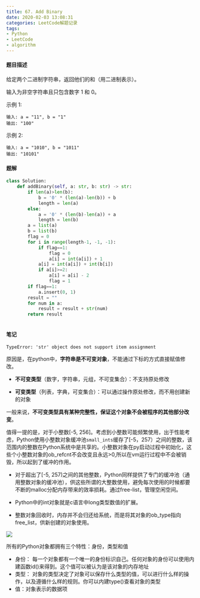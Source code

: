 ```yaml
---
title: 67. Add Binary
date: 2020-02-03 13:08:31
categories: LeetCode解题记录
tags:
- Python
- LeetCode
- algorithm
---
```


#### 题目描述

给定两个二进制字符串，返回他们的和（用二进制表示）。

输入为非空字符串且只包含数字 1 和 0。

示例 1:

```
输入: a = "11", b = "1"
输出: "100"
```

示例 2:

```
输入: a = "1010", b = "1011"
输出: "10101"
```

#### 题解

```python
class Solution:
    def addBinary(self, a: str, b: str) -> str:
        if len(a)>len(b):
            b = '0' * (len(a)-len(b)) + b
            length = len(a)
        else:
            a = '0' * (len(b)-len(a)) + a
            length = len(b)
        a = list(a)
        b = list(b)
        flag = 0
        for i in range(length-1, -1, -1):
            if flag==1:
                flag = 0
                a[i] = int(a[i]) + 1
            a[i] = int(a[i]) + int(b[i])
            if a[i]>=2:
                a[i] = a[i] - 2
                flag = 1
        if flag==1:
            a.insert(0, 1)
        result = ""
        for num in a:
            result = result + str(num)
        return result
            
```

#### 笔记

`TypeError: 'str' object does not support item assignment`

原因是，在python中，**字符串是不可变对象**，不能通过下标的方式直接赋值修改。

* **不可变类型**（数字，字符串，元组，不可变集合）：不支持原处修改

* **可变类型**（列表，字典，可变集合）：可以通过操作原处修改，而不用创建新的对象

一般来说，**不可变类型具有某种完整性，保证这个对象不会被程序的其他部分改变**。

值得一提的是，对于小整数[-5, 256]。考虑到小整数可能频繁使用，出于性能考虑，Python使用小整数对象缓冲池`small_ints`缓存了[-5，257）之间的整数，该范围内的整数在Python系统中是共享的。小整数对象在py启动过程中初始化，这些个小整数对象的ob_refcnt不会改变且永远>0,所以在vm运行过程中不会被销毁，所以起到了缓冲的作用。

* 对于超出了[-5, 257)之间的其他整数，Python同样提供了专门的缓冲池（通用整数对象的缓冲池），供这些所谓的大整数使用，避免每次使用的时候都要不断的malloc分配内存带来的效率损耗。通过free-list，管理空闲空间。

* Python中的int对象就是c语言中long类型数值的扩展。

* 整数对象回收时，内存并不会归还给系统，而是将其对象的ob_type指向free_list，供新创建的对象使用。

![](https://images2018.cnblogs.com/blog/1227229/201803/1227229-20180309194835978-302319830.png)

所有的Python对象都拥有三个特性：身份，类型和值

- 身份： 每一个对象都有一个唯一的身份标识自己。任何对象的身份可以使用内建函数id()来得到。这个值可以被认为是该对象的内存地址
- 类型： 对象的类型决定了对象可以保存什么类型的值，可以进行什么样的操作，以及遵循什么样的规则。你可以内建type()查看对象的类型
- 值：对象表示的数据项